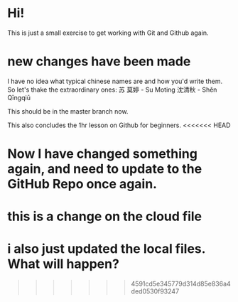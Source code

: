 # Hi!

This is just a small exercise to get working with Git and Github again.
# new changes have been made
I have no idea what typical chinese names are and how you'd write them.
So let's thake the extraordinary ones:
苏 莫婷 - Su Moting
沈清秋  - Shěn Qīngqiū


This should be in the master branch now.

This also concludes the 1hr lesson on Github for beginners.
<<<<<<< HEAD

Now I have changed something again, and need to  update to the GitHub Repo once again.
=======
# this is a change on the cloud file
# i also just updated the local files. What will happen?
>>>>>>> 4591cd5e345779d314d85e836a4ded0530f93247
